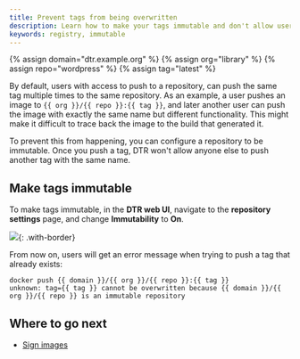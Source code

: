 ```yaml
---
title: Prevent tags from being overwritten
description: Learn how to make your tags immutable and don't allow users to overwrite a tag if it already exists
keywords: registry, immutable
---
```

{% assign domain="dtr.example.org" %} {% assign org="library" %} {% assign repo="wordpress" %} {% assign tag="latest" %}

By default, users with access to push to a repository, can push the same tag multiple times to the same repository. As an example, a user pushes an image to `{{ org }}/{{ repo }}:{{ tag }}`, and later another user can push the image with exactly the same name but different functionality. This might make it difficult to trace back the image to the build that generated it.

To prevent this from happening, you can configure a repository to be immutable. Once you push a tag, DTR won't allow anyone else to push another tag with the same name.

## Make tags immutable

To make tags immutable, in the **DTR web UI**, navigate to the **repository settings** page, and change **Immutability** to **On**.

![](../../images/immutable-repo-1.png){: .with-border}

From now on, users will get an error message when trying to push a tag that already exists:

```none
docker push {{ domain }}/{{ org }}/{{ repo }}:{{ tag }}
unknown: tag={{ tag }} cannot be overwritten because {{ domain }}/{{ org }}/{{ repo }} is an immutable repository
```

## Where to go next

* [Sign images](sign-images/index.md)